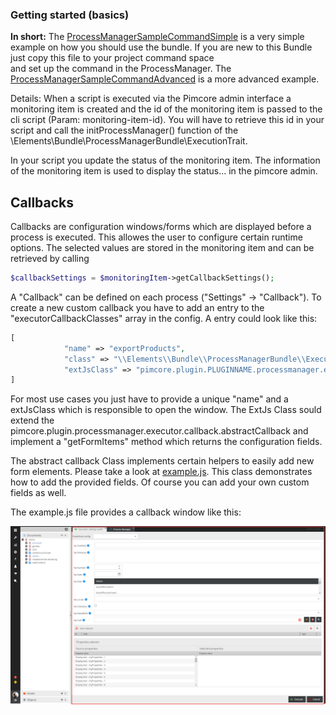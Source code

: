 ### Getting started (basics)

**In short:** 
The [ProcessManagerSampleCommandSimple](sample/src/AppBundle/Command/ProcessManagerSampleCommandSimple.php) is a very simple example on
how you should use the bundle. If you are new to this Bundle just copy this file to your project command space  
and set up the command in the ProcessManager.
The [ProcessManagerSampleCommandAdvanced](sample/src/AppBundle/Command/ProcessManagerSampleCommandAdvanced.php) is a more advanced example.

Details: When a script is executed via the Pimcore admin interface a monitoring item is created and the id of the monitoring item is passed to the cli script (Param: monitoring-item-id).
You will have to retrieve this id in your script and call the initProcessManager() function of the \Elements\Bundle\ProcessManagerBundle\ExecutionTrait. 

In your script you update the status of the monitoring item. The information of the monitoring item is used to display the status...
in the pimcore admin.

## Callbacks

Callbacks are configuration windows/forms which are displayed before a process is executed. This allowes the user to configure certain runtime options. 
The selected values are stored in the monitoring item and can be retrieved by calling 

```php
$callbackSettings = $monitoringItem->getCallbackSettings();
```

A "Callback" can be defined on each process  ("Settings" -> "Callback"). To create a new custom callback you have to add an entry to the "executorCallbackClasses" array in the config. 
A entry could look like this:

```php
[
            "name" => "exportProducts",
            "class" => "\\Elements\\Bundle\\ProcessManagerBundle\\Executor\\Callback\\General",
            "extJsClass" => "pimcore.plugin.PLUGINNAME.processmanager.executor.callback.exportProducts",
]
```

For most use cases you just have to provide a unique "name" and a extJsClass which is responsible to open the window.
The ExtJs Class sould extend the pimcore.plugin.processmanager.executor.callback.abstractCallback and implement a "getFormItems" method which returns the configuration fields.

The abstract callback Class implements certain helpers to easily add new form elements. Please take a look at [example.js](/src/Elements/Bundle/ProcessManagerBundle/Resources/public/js/executor/callback/example.js). This class demonstrates how to add the provided fields. Of course you can add your own custom fields as well.

The example.js file provides a callback window like this:

![callback](img/callback.png)

